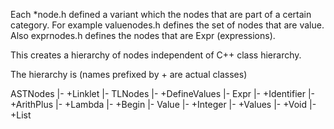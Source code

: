 Each *node.h defined a variant which the nodes that are part of
a certain category. For example valuenodes.h defines the set of nodes
that are value. Also exprnodes.h defines the nodes that are Expr (expressions).

This creates a hierarchy of nodes independent of C++ class hierarchy.

The hierarchy is (names prefixed by + are actual classes)

ASTNodes
|- +Linklet
|- TLNodes
   |- +DefineValues
   |- Expr
      |- +Identifier
      |- +ArithPlus
      |- +Lambda
      |- +Begin
      |- Value
         |- +Integer
         |- +Values
         |- +Void
         |- +List